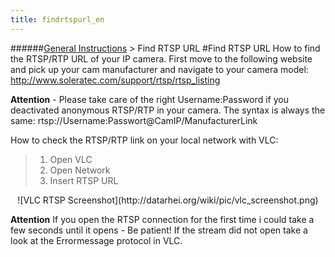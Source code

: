 ```yaml
---
title: findrtspurl_en
---
```

######[General Instructions](/restreamer/wiki/general_instructions_en.html) > Find RTSP URL
#Find RTSP URL
How to find the RTSP/RTP URL of your IP camera. First move to the following website and pick up your cam manufacturer and navigate to your camera model: <a href="http://www.soleratec.com/support/rtsp/rtsp_listing" target="_blank">http://www.soleratec.com/support/rtsp/rtsp_listing</a>  

**Attention** - Please take care of the right Username:Password if you deactivated anonymous RTSP/RTP in your camera. The syntax is always the same: rtsp://Username:Passwort@CamIP/ManufacturerLink

How to check the RTSP/RTP link on your local network with VLC:

> 1. Open VLC   
> 2. Open Network
> 3. Insert RTSP URL   

<center>![VLC RTSP Screenshot](http://datarhei.org/wiki/pic/vlc_screenshot.png)</center>

**Attention** If you open the RTSP connection for the first time i could take a few seconds until it opens - Be patient! If the stream did not open take a look at the Errormessage protocol in VLC.